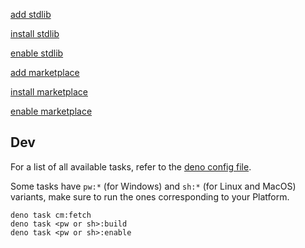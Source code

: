 
<a href="https://bespoke.delusoire.workers.dev/protocol/spicetify:0:add?id=stdlib@0.2.2&artifacts=https%3A%2F%2Fgithub.com%2Fspicetify%2Fmodules%2Freleases%2Fdownload%2F2024-07-19%2Fstdlib%400.2.2%2Bsp-1.2.40-cm-1906ea8d2e9.zip">add stdlib</a>

<a href="https://bespoke.delusoire.workers.dev/protocol/spicetify:0:install?id=stdlib@0.2.2">install stdlib</a>

<a href="https://bespoke.delusoire.workers.dev/protocol/spicetify:0:enable?id=stdlib@0.2.2">enable stdlib</a>

<a href="https://bespoke.delusoire.workers.dev/protocol/spicetify:0:add?id=Delusoire.marketplace@0.1.3&artifacts=https%3A%2F%2Fgithub.com%2FDelusoire%2Fbespoke-modules%2Freleases%2Fdownload%2F2024-07-19%2FDelusoire.marketplace%400.1.3%2Bsp-1.2.40-cm-1906ea8d2e9.zip">add marketplace</a>

<a href="https://bespoke.delusoire.workers.dev/protocol/spicetify:0:install?id=Delusoire.marketplace@0.1.3">install marketplace</a>

<a href="https://bespoke.delusoire.workers.dev/protocol/spicetify:0:enable?id=Delusoire.marketplace@0.1.3">enable marketplace</a>


## Dev

For a list of all available tasks, refer to the [deno config file](deno.json).

Some tasks have `pw:*` (for Windows) and `sh:*` (for Linux and MacOS) variants, make sure to run the ones corresponding to your Platform.

```shell
deno task cm:fetch
deno task <pw or sh>:build
deno task <pw or sh>:enable
```
